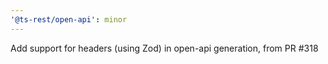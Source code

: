 ```yaml
---
'@ts-rest/open-api': minor
---
```


Add support for headers (using Zod) in open-api generation, from PR #318
